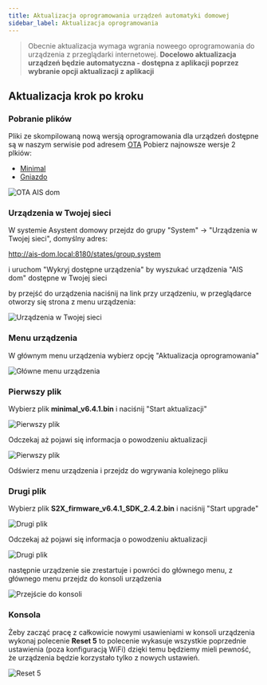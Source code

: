 ```yaml
---
title: Aktualizacja oprogramowania urządzeń automatyki domowej
sidebar_label: Aktualizacja oprogramowania
---
```


> Obecnie aktualizacja wymaga wgrania noweego oprogramowania do urządzenia z przeglądarki internetowej. **Docelowo aktualizacja urządzeń będzie automatyczna - dostępna z aplikacji poprzez wybranie opcji aktualizacji z aplikacji**


## Aktualizacja krok po kroku

### Pobranie plików

Pliki ze skompilowaną nową wersją oprogramowania dla urządzeń dostępne są w naszym serwisie pod adresem [OTA](https://ai-speaker.com/ota/)
Pobierz najnowsze wersje 2 plkiów:

- [Minimal](https://powiedz.co/ota/dom/minimal_v6.4.1.bin)
- [Gniazdo](https://powiedz.co/ota/dom/S2X_firmware_v6.4.1_SDK_2.4.2.bin)

![OTA AIS dom](/AIS-docs/img/en/iot/iot_device_download.png)


### Urządzenia w Twojej sieci

W systemie Asystent domowy przejdz do grupy "System" -> "Urządzenia w Twojej sieci", domyślny adres:

http://ais-dom.local:8180/states/group.system

i uruchom "Wykryj dostępne urządzenia" by wyszukać urządzenia "AIS dom" dostępne w Twojej sieci


by przejść do urządzenia naciśnij na link przy urządzeniu, w przeglądarce otworzy się strona z menu urządzenia:


![Urządzenia w Twojej sieci](/AIS-docs/img/en/iot/iot_device_discovery.png)



### Menu urządzenia

W głównym menu urządzenia wybierz opcję "Aktualizacja oprogramowania"

![Główne menu urządzenia](/AIS-docs/img/en/iot/iot_device_menu.png)



### Pierwszy plik

Wybierz plik **minimal_v6.4.1.bin** i naciśnij "Start aktualizacji"

![Pierwszy plik](/AIS-docs/img/en/iot/iot_device_menu_upgrade_1.png)


Odczekaj aż pojawi się informacja o powodzeniu aktualizacji

![Pierwszy plik](/AIS-docs/img/en/iot/iot_device_menu_upgrade_2.png)


Odświerz menu urządzenia i przejdz do wgrywania kolejnego pliku

### Drugi plik

Wybierz plik **S2X_firmware_v6.4.1_SDK_2.4.2.bin** i naciśnij "Start upgrade"

![Drugi plik](/AIS-docs/img/en/iot/iot_device_menu_upgrade_3.png)


Odczekaj aż pojawi się informacja o powodzeniu aktualizacji

![Drugi plik](/AIS-docs/img/en/iot/iot_device_menu_upgrade_4.png)

następnie urządzenie sie zrestartuje i powróci do głównego menu, z głównego menu przejdz do konsoli urządzenia


![Przejście do konsoli](/AIS-docs/img/en/iot/iot_device_menu_upgrade_5.png)



### Konsola

Żeby zacząć pracę z całkowicie nowymi usawieniami w konsoli urządzenia wykonaj polecenie **Reset 5** to polecenie wykasuje wszystkie poprzednie ustawienia (poza konfiguracją WiFi) dzięki temu będziemy mieli pewność, że urządzenia będzie korzystało tylko z nowych ustawień.

![Reset 5](/AIS-docs/img/en/iot/iot_device_menu_upgrade_6.png)

